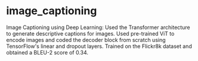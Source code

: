 # image_captioning
Image Captioning using Deep Learning: 
Used the Transformer architecture to generate descriptive captions for images.
Used pre-trained ViT to encode images and coded the decoder block from scratch using TensorFlow's linear and dropout layers.
Trained on the Flickr8k dataset and obtained a BLEU-2 score of 0.34.
